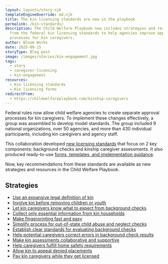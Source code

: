 ```yaml
---
layout: layouts/story.njk
templateEngineOverride: md,njk
title: The kin licensing standards are now in the playbook
permalink: /kin-standards/
description: The Child Welfare Playbook now includes strategies and resources
  from the federal kin licensing standards to help agencies improve approval
  processes for kin caregivers.
author: Bloom Works
date: 2025-09-15
storyType: Blog post
image: /images/stories/kin-engagement.jpg
tags:
  - story
  - caregiver-licensing
  - kin-engagement
resources:
  - Kin licensing standards
  - Kin licensing forms
redirectFrom:
  - https://childwelfareplaybook.com/kinship-caregivers
---
```

Federal rules now allow child welfare agencies to create separate approval processes for kin caregivers. To implement these changes effectively, a group was assembled to develop model standards. The group included 9 national organizations, over 50 agencies, and more than 430 individual participants, including kin caregivers and agency staff.

This collaboration developed [new licensing standards](https://www.grandfamilies.org/Portals/0/Kin-Specific_Foster_Home_Approval_Standards_2025.pdf) that focus on 2 key components: background checks and kinship caregiver assessments. It also produced ready-to-use [forms, templates, and implementation guidance](https://www.grandfamilies.org/Resources/Kin-Specific-Licensing-Standards-Sample-Forms).

Now, key recommendations from these standards are available as new strategies and resources in the Child Welfare Playbook.

## Strategies

* [Use an expansive legal definition of kin ](/strategies/use-an-expansive-legal-definition-of-kin/)
* [Involve kin before removing children or youth](/strategies/involve-kin-before-removing-children-or-youth/)
* [Let kin caregivers know what to expect from background checks](/strategies/let-kin-caregivers-know-what-to-expect-from-background-checks/)
* [Collect only essential information from kin households](/strategies/collect-only-essential-information-from-kin-households/)
* [Make fingerprinting fast and easy](/strategies/make-fingerprinting-fast-and-easy/)
* [Simplify process for out-of-state child abuse and neglect checks](/strategies/simplify-the-process-for-out-of-state-child-abuse-and-neglect-checks/)
* [Establish clear standards for evaluating background checks](/strategies/establish-clear-standards-for-evaluating-background-checks/)
* [Help potential caregivers correct errors in background check results](/strategies/help-potential-caregivers-correct-errors-in-background-check-results/)
* [Make kin assessments collaborative and supportive ](/strategies/make-kin-assessments-collaborative-and-supportive/)
* [Help caregivers fulfill home safety requirements ](/strategies/provide-safety-inspection-support/)
* [Allow kin to appeal denied placements](/strategies/allow-kin-to-appeal-denied-placements/)[](/strategies/provide-convenient-training-events-for-license-renewals/)
* [Pay kin caregivers while they get licensed](/strategies/pay-kin-caregivers-while-they-get-licensed/)[](https://www.grandfamilies.org/Resources/Kin-Specific-Licensing-Standards-Sample-Forms)